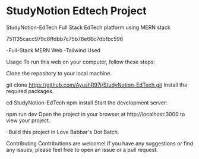 

StudyNotion Edtech Project
=======

StudyNotion-EdTech
Full Stack EdTech platform using MERN stack

751135cacc979c8ffdbb7c75b78e66c7dbfbc596

-Full-Stack MERN Web -Tailwind Used

Usage To run this web on your computer, follow these steps:

Clone the repository to your local machine.

git clone https://github.com/AyushR97j/StudyNotion-EdTech.git Install the required packages.

cd StudyNotion-EdTech npm install Start the development server:

npm run dev Open the project in your browser at http://localhost:3000 to view your project.

-Build this project in Love Babbar's Dot Batch.

Contributing Contributions are welcome! If you have any suggestions or find any issues, please feel free to open an issue or a pull request.
